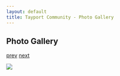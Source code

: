```yaml
---
layout: default
title: Tayport Community - Photo Gallery
---
```

## Photo Gallery

[prev](http://tayport.org.uk/photo/112) [next](http://tayport.org.uk/photo/114)

![ ](http://tayport.org.uk/media/113.jpg " ")

